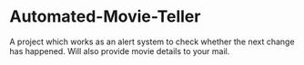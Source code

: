 # Automated-Movie-Teller
A project which works as an alert system to check whether the next change has happened. Will also provide movie details to your mail.
